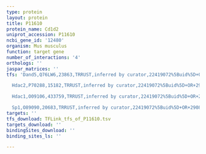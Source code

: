 ```yaml
---
type: protein
layout: protein
title: P11610
protein_name: Cd1d2
uniprot_accession: P11610
ncbi_gene_id: '12480'
organism: Mus musculus
function: target gene
number_of_interactions: '4'
orthologs: ''
jaspar_matrices: ''
tfs: 'Dand5,Q76LW6,23863,TRRUST,inferred by curator,22419072%5Buid%5D+OR+29087512%5Buid%5D,Yes

  Hdac2,P70288,15182,TRRUST,inferred by curator,22419072%5Buid%5D+OR+29087512%5Buid%5D,Yes

  Hdac1,O09106,433759,TRRUST,inferred by curator,22419072%5Buid%5D+OR+29087512%5Buid%5D,Yes

  Sp1,O89090,20683,TRRUST,inferred by curator,22419072%5Buid%5D+OR+29087512%5Buid%5D,Yes'
targets: ''
tfs_download: TFLink_tfs_of_P11610.tsv
targets_download: ''
bindingSites_download: ''
binding_sites_ls: ''

---
```

